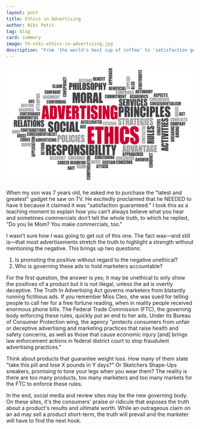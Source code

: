 ```yaml
---
layout: post
title: Ethics in Advertising
author: Niki Petit
tag: blog
card: summary
image: th-niki-ethics-in-advertising.jpg
description: "From 'the world's best cup of coffee' to 'satisfaction guaranteed', Director of Business Development Niki Petit shares her thoughts on claims and ethics in the advertising industry."
---
```

![Ethics in Advertising](/img/th-niki-ethics-in-advertising.jpg)

When my son was 7 years old, he asked me to purchase the "latest and greatest" gadget he saw on TV.  He excitedly proclaimed that he NEEDED to have it because it claimed it was "satisfaction guaranteed."  I took this as a teaching moment to explain how you can’t always believe what you hear and sometimes commercials don’t tell the whole truth, to which he replied, "Do you lie Mom? You make commercials, too."

I wasn’t sure how I was going to get out of this one. The fact was—and still is—that most advertisements stretch the truth to highlight a strength without mentioning the negative. This brings up two questions:

1.	Is promoting the positive without regard to the negative unethical?
2.	Who is governing these ads to hold marketers accountable?

For the first question, the answer is yes; it may be unethical to only show the positives of a product but it is not illegal, unless the ad is overtly deceptive. The Truth In Advertising Act governs marketers from blatantly running fictitious ads. If you remember Miss Cleo, she was sued for telling people to call her for a free fortune reading, when in reality people received enormous phone bills. The Federal Trade Commission (FTC), the governing body enforcing these rules, quickly put an end to her ads. Under its Bureau of Consumer Protection wing, the agency "protects consumers from unfair or deceptive advertising and marketing practices that raise health and safety concerns, as well as those that cause economic injury [and] brings law enforcement actions in federal district court to stop fraudulent advertising practices."

Think about products that guarantee weight loss. How many of them state "take this pill and lose X pounds in Y days?" Or Sketchers Shape-Ups sneakers, promising to tone your legs when you wear them? The reality is there are too many products, too many marketers and too many markets for the FTC to enforce these rules.   

In the end, social media and review sites may be the new governing body. On these sites, it's the consumers' praise or ridicule that exposes the truth about a product's results and ultimate worth.  While an outrageous claim on an ad may sell a product short-term, the truth will prevail and the marketer will have to find the next hook.
